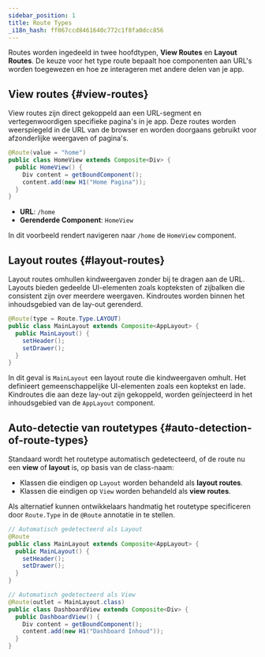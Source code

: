 ```yaml
---
sidebar_position: 1
title: Route Types
_i18n_hash: ff067ccd8461640c772c1f8fa0dcc856
---
```

Routes worden ingedeeld in twee hoofdtypen, **View Routes** en **Layout Routes**. De keuze voor het type route bepaalt hoe componenten aan URL's worden toegewezen en hoe ze interageren met andere delen van je app.

## View routes {#view-routes}

View routes zijn direct gekoppeld aan een URL-segment en vertegenwoordigen specifieke pagina's in je app. Deze routes worden weerspiegeld in de URL van de browser en worden doorgaans gebruikt voor afzonderlijke weergaven of pagina's.

```java
@Route(value = "home")
public class HomeView extends Composite<Div> {
  public HomeView() {
    Div content = getBoundComponent();
    content.add(new H1("Home Pagina"));
  }
}
```

- **URL**: `/home`
- **Gerenderde Component**: `HomeView`

In dit voorbeeld rendert navigeren naar `/home` de `HomeView` component.

## Layout routes {#layout-routes}

Layout routes omhullen kindweergaven zonder bij te dragen aan de URL. Layouts bieden gedeelde UI-elementen zoals kopteksten of zijbalken die consistent zijn over meerdere weergaven. Kindroutes worden binnen het inhoudsgebied van de lay-out gerenderd.

```java
@Route(type = Route.Type.LAYOUT)
public class MainLayout extends Composite<AppLayout> {
  public MainLayout() {
    setHeader();
    setDrawer();
  }
}
```

In dit geval is `MainLayout` een layout route die kindweergaven omhult. Het definieert gemeenschappelijke UI-elementen zoals een koptekst en lade. Kindroutes die aan deze lay-out zijn gekoppeld, worden geïnjecteerd in het inhoudsgebied van de `AppLayout` component.

## Auto-detectie van routetypes {#auto-detection-of-route-types}

Standaard wordt het routetype automatisch gedetecteerd, of de route nu een **view** of **layout** is, op basis van de class-naam:

- Klassen die eindigen op `Layout` worden behandeld als **layout routes**.
- Klassen die eindigen op `View` worden behandeld als **view routes**.

Als alternatief kunnen ontwikkelaars handmatig het routetype specificeren door `Route.Type` in de `@Route` annotatie in te stellen.

```java
// Automatisch gedetecteerd als Layout
@Route
public class MainLayout extends Composite<AppLayout> {
  public MainLayout() {
    setHeader();
    setDrawer();
  }
}
```

```java
// Automatisch gedetecteerd als View
@Route(outlet = MainLayout.class)
public class DashboardView extends Composite<Div> {
  public DashboardView() {
    Div content = getBoundComponent();
    content.add(new H1("Dashboard Inhoud"));
  }
}
```
